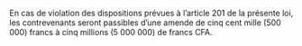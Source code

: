 En cas de violation des dispositions prévues à l’article 201 de la présente loi, les contrevenants seront passibles d’une amende de cinq cent mille (500 000) francs à cinq millions (5 000 000) de francs CFA.